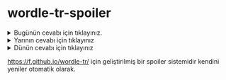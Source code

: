 # wordle-tr-spoiler

<details>
  <summary>Bugünün cevabı için tıklayınız.</summary>
  <br>
    <b> şüphe </b>
</details>

<details>
  <summary>Yarının cevabı için tıklayınız</summary>
  <br>
   <b> güğüm </b>
</details>

<details>
  <summary>Dünün cevabı için tıklayınız </summary>
  <br>
  <b> terek </b>
</details>

https://f.github.io/wordle-tr/ için geliştirilmiş bir spoiler sistemidir kendini yeniler otomatik olarak.

